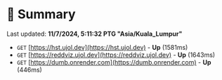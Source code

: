 # 📖 Summary
Last updated: **11/7/2024, 5:11:32 PTG "Asia/Kuala_Lumpur"**

- `GET` [https://hst.ujol.dev](https://hst.ujol.dev) - **Up** (1581ms)
- `GET` [https://reddviz.ujol.dev](https://reddviz.ujol.dev) - **Up** (1643ms)
- `GET` [https://dumb.onrender.com](https://dumb.onrender.com) - **Up** (446ms)
